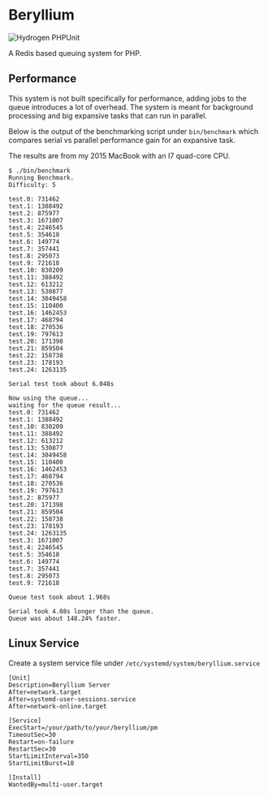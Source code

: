 # Beryllium

![Hydrogen PHPUnit](https://github.com/cineman/beryllium/workflows/Hydrogen%20PHPUnit/badge.svg)

A Redis based queuing system for PHP.

## Performance

This system is not built specifically for performance, adding jobs to the queue introduces a lot of overhead. The system is meant for background processing and big expansive tasks that can run in parallel. 

Below is the output of the benchmarking script under `bin/benchmark` which compares serial vs parallel performance gain for an expansive task. 

The results are from my 2015 MacBook with an I7 quad-core CPU.

```
$ ./bin/benchmark
Running Benchmark.
Difficulty: 5

test.0: 731462
test.1: 1388492
test.2: 875977
test.3: 1671007
test.4: 2246545
test.5: 354618
test.6: 149774
test.7: 357441
test.8: 295073
test.9: 721618
test.10: 830209
test.11: 388492
test.12: 613212
test.13: 530877
test.14: 3049458
test.15: 110400
test.16: 1462453
test.17: 468794
test.18: 270536
test.19: 797613
test.20: 171398
test.21: 859504
test.22: 158738
test.23: 178193
test.24: 1263135

Serial test took about 6.048s

Now using the queue...
waiting for the queue result...
test.0: 731462
test.1: 1388492
test.10: 830209
test.11: 388492
test.12: 613212
test.13: 530877
test.14: 3049458
test.15: 110400
test.16: 1462453
test.17: 468794
test.18: 270536
test.19: 797613
test.2: 875977
test.20: 171398
test.21: 859504
test.22: 158738
test.23: 178193
test.24: 1263135
test.3: 1671007
test.4: 2246545
test.5: 354618
test.6: 149774
test.7: 357441
test.8: 295073
test.9: 721618

Queue test took about 1.968s

Serial took 4.08s longer than the queue.
Queue was about 148.24% faster.
```

## Linux Service

Create a system service file under `/etc/systemd/system/beryllium.service`

```
[Unit]
Description=Beryllium Server
After=network.target
After=systemd-user-sessions.service
After=network-online.target

[Service]
ExecStart=/your/path/to/your/beryllium/pm
TimeoutSec=30
Restart=on-failure
RestartSec=30
StartLimitInterval=350
StartLimitBurst=10

[Install]
WantedBy=multi-user.target
```

